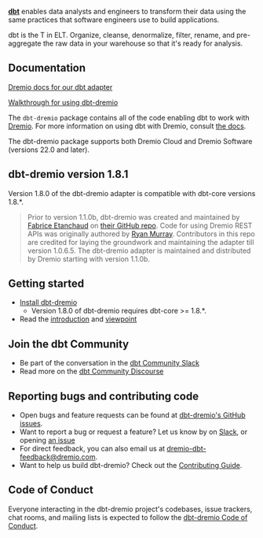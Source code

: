 **[dbt](https://www.getdbt.com/)** enables data analysts and engineers to transform their data using the same practices that software engineers use to build applications.

dbt is the T in ELT. Organize, cleanse, denormalize, filter, rename, and pre-aggregate the raw data in your warehouse so that it's ready for analysis.

## Documentation

[Dremio docs for our dbt adapter ](https://github.com/dremio/dbt-dremio/wiki/Using-Materializations-with-Dremio)

[Walkthrough for using dbt-dremio](./docs/walkthrough.md)

The `dbt-dremio` package contains all of the code enabling dbt to work with [Dremio](https://www.dremio.com/). For more information on using dbt with Dremio, consult [the docs](https://docs.getdbt.com/reference/warehouse-profiles/dremio-profile).

The dbt-dremio package supports both Dremio Cloud and Dremio Software (versions 22.0 and later).

## dbt-dremio version 1.8.1

Version 1.8.0 of the dbt-dremio adapter is compatible with dbt-core versions 1.8.*.

> Prior to version 1.1.0b, dbt-dremio was created and maintained by [Fabrice Etanchaud](https://github.com/fabrice-etanchaud) on [their GitHub repo](https://github.com/fabrice-etanchaud/dbt-dremio). Code for using Dremio REST APIs was originally authored by [Ryan Murray](https://github.com/rymurr). Contributors in this repo are credited for laying the groundwork and maintaining the adapter till version 1.0.6.5. The dbt-dremio adapter is maintained and distributed by Dremio starting with version 1.1.0b.

## Getting started

-   [Install dbt-dremio](https://docs.getdbt.com/reference/warehouse-setups/dremio-setup)
    -   Version 1.8.0 of dbt-dremio requires dbt-core >= 1.8.*.
-   Read the [introduction](https://docs.getdbt.com/docs/introduction/) and [viewpoint](https://docs.getdbt.com/docs/about/viewpoint/)

## Join the dbt Community

-   Be part of the conversation in the [dbt Community Slack](http://community.getdbt.com/)
-   Read more on the [dbt Community Discourse](https://discourse.getdbt.com)

## Reporting bugs and contributing code

-   Open bugs and feature requests can be found at [dbt-dremio's GitHub issues](https://github.com/dremio/dbt-dremio/issues).
-   Want to report a bug or request a feature? Let us know by on [Slack](https://getdbt.slack.com/archives/C049G61TKBK), or opening [an issue](https://github.com/dremio/dbt-dremio/issues/new)
-   For direct feedback, you can also email us at [dremio-dbt-feedback@dremio.com](mailto:dremio-dbt-feedback@dremio.com).
-   Want to help us build dbt-dremio? Check out the [Contributing Guide](https://github.com/dremio/dbt-dremio/blob/main/CONTRIBUTING.md).

## Code of Conduct

Everyone interacting in the dbt-dremio project's codebases, issue trackers, chat rooms, and mailing lists is expected to follow the [dbt-dremio Code of Conduct](https://github.com/dremio/dbt-dremio/blob/main/CODE_OF_CONDUCT.md).
